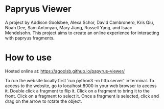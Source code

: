 # Papryus Viewer
A project by Addison Goolsbee, Alexa Schor, David Cambronero, Kris Qiu, Noah Dee, Sam Antonyan, Mary Jiang, Russell Yang, and Isaac Mendelsohn. This project aims to create an online experience for interacting with papryus fragments.

# How to use
Hosted online at: https://agoolsb.github.io/papyrus-viewer/

To run the website locally first 'run python3 -m http.server' in terminal. To access to the website, go to localhost:8000 in your web browser to access it. Double click a fragment to flip it. Click on a fragment to bring it to the front. Click on a fragment to select it. Once a fragment is selected, click and drag on the arrow to rotate the object.
